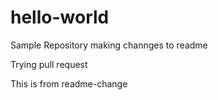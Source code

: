 # hello-world
Sample Repository
making channges to readme

Trying pull request

This is from readme-change
